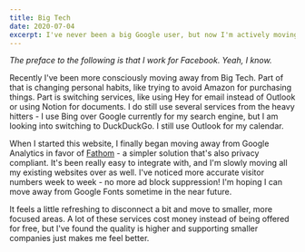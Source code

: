 ```yaml
---
title: Big Tech
date: 2020-07-04
excerpt: I've never been a big Google user, but now I'm actively moving away from other Big Tech companies too.
---
```


_The preface to the following is that I work for Facebook. Yeah, I know._

Recently I've been more consciously moving away from Big Tech. Part of that is changing personal habits, like trying to avoid Amazon for purchasing things. Part is switching services, like using Hey for email instead of Outlook or using Notion for documents. I do still use several services from the heavy hitters - I use Bing over Google currently for my search engine, but I am looking into switching to DuckDuckGo. I still use Outlook for my calendar.

When I started this website, I finally began moving away from Google Analytics in favor of [Fathom](https://usefathom.com/ref/VICGY3) - a simpler solution that's also privacy compliant. It's been really easy to integrate with, and I'm slowly moving all my existing websites over as well. I've noticed more accurate visitor numbers week to week - no more ad block suppression! I'm hoping I can move away from Google Fonts sometime in the near future.

It feels a little refreshing to disconnect a bit and move to smaller, more focused areas. A lot of these services cost money instead of being offered for free, but I've found the quality is higher and supporting smaller companies just makes me feel better.
